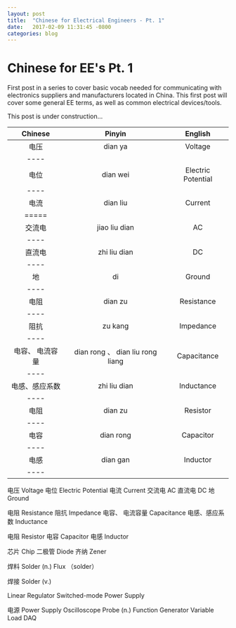 ```yaml
---
layout: post
title:  "Chinese for Electrical Engineers - Pt. 1"
date:   2017-02-09 11:31:45 -0800
categories: blog
---
```


# Chinese for EE's Pt. 1

First post in a series to cover basic vocab needed for communicating with electronics suppliers and manufacturers located in China. This first post will cover some general EE terms, as well as common electrical devices/tools. 

This post is under construction...

| Chinese | Pinyin | English |
|:--------:|:-------:|:--------:|
| 电压   | dian ya   | Voltage   |
|----
| 电位   | dian wei   | Electric Potential   |
|----
| 电流   | dian liu   | Current   |
|=====
| 交流电   | jiao liu dian   | AC   |
|----
| 直流电   | zhi liu dian   | DC   |
|----
| 地   | di   | Ground   |
|----
| 电阻   | dian zu   | Resistance   |
|----
| 阻抗   | zu kang   | Impedance   |
|----
| 电容、 电流容量   | dian rong 、 dian liu rong liang   | Capacitance   |
|----
| 电感、感应系数   | zhi liu dian   | Inductance   |
|----
| 电阻   | dian zu   | Resistor   |
|----
| 电容   | dian rong   | Capacitor   |
|----
| 电感   | dian gan   | Inductor   |
|----


电压 Voltage
电位 Electric Potential
电流 Current
交流电 AC
直流电 DC
地 Ground

电阻 Resistance
阻抗 Impedance
电容、 电流容量 Capacitance
电感、感应系数 Inductance

电阻 Resistor
电容 Capacitor
电感 Inductor

芯片 Chip
二极管 Diode
齐纳 Zener

焊料 Solder (n.)
Flux （solder）

焊接 Solder (v.)

Linear Regulator
Switched-mode Power Supply

电源 Power Supply
 Oscilloscope
 Probe (n.)
 Function Generator
 Variable Load
 DAQ


